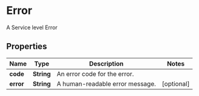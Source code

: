 

# Error

A Service level Error

## Properties

| Name | Type | Description | Notes |
|------------ | ------------- | ------------- | -------------|
|**code** | **String** | An error code for the error. |  |
|**error** | **String** | A human-readable error message. |  [optional] |



